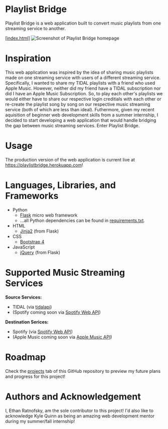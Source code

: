 # Playlist Bridge
Playlist Bridge is a web application built to convert music playlists from one streaming service to another.

[[index.html]](/templates/index.html)
![Screenshot of Playlist Bridge homepage](/screenshots/playlist-bridge-index.png)

# Inspiration
This web application was inspired by the idea of sharing music playlists made on one streaming service with users of a different streaming service. Specifically, I wanted to share my TIDAL playlists with a friend who used Apple Music. However, neither did my friend have a TIDAL subscription nor did I have an Apple Music Subscription. So, to play each other's playlists we would either have to share our respective login creditials with each other or re-create the playlist song by song on our respective music streaming service (both of which are less than ideal). Futhermore, given my recent aquisition of beginner web development skills from a summer internship, I decided to start developing a web application that would handle bridging the gap between music streaming services. Enter Playlist Bridge.

# Usage
The production version of the web application is current live at https://playlistbridge.herokuapp.com!

# Languages, Libraries, and Frameworks
* Python
  * [Flask](https://flask.palletsprojects.com/en/1.1.x/) micro web framework
  * ...all Python dependencies can be found in [requirements.txt](/requirements.txt).
* HTML
  * [Jinja2](https://jinja.palletsprojects.com/en/2.11.x/) (from Flask)
* CSS
  * [Bootstrap 4](https://getbootstrap.com/)
* JavaScript
  * [jQuery](https://jquery.com/) (from Flask)

# Supported Music Streaming Services
**Source Services:**
* TIDAL (via [tidalapi](https://github.com/tamland/python-tidal))
* (Spotify coming soon via [Spotify Web API](https://developer.spotify.com/documentation/web-api/))

**Destination Serices:**
* Spotify (via [Spotify Web API](https://developer.spotify.com/documentation/web-api/))
* (Apple Music coming soon via [Apple Music API](https://developer.apple.com/documentation/applemusicapi/))

# Roadmap
Check the [projects](https://github.com/ethanratnofsky/Playlist-Bridge/projects) tab of this GitHub repository to preview my future plans and progress for this project!

# Authors and Acknowledgement
I, Ethan Ratnofsky, am the sole contributor to this project! I'd also like to acknowledge Kyle Quinn as being an amazing web development mentor during my summer/fall internship!
